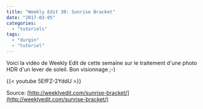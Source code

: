 ```yaml
---
title: "Weekly Edit 30: Sunrise Bracket"
date: "2017-03-05"
categories: 
  - "tutoriels"
tags: 
  - "durgin"
  - "tutoriel"
---
```


Voici la vidéo de Weekly Edit de cette semaine sur le traitement d'une photo HDR d'un lever de soleil. Bon visionnage ;-)

{{< youtube 5EfFZ-2YddU >}}

Source: [http://weeklyedit.com/sunrise-bracket/](http://weeklyedit.com/sunrise-bracket/)
